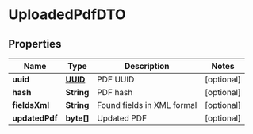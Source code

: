 # UploadedPdfDTO

## Properties
Name | Type | Description | Notes
------------ | ------------- | ------------- | -------------
**uuid** | [**UUID**](UUID.md) | PDF UUID |  [optional]
**hash** | **String** | PDF hash |  [optional]
**fieldsXml** | **String** | Found fields in XML formal |  [optional]
**updatedPdf** | **byte[]** | Updated PDF |  [optional]
